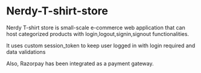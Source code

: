 # Nerdy-T-shirt-store

Nerdy T-shirt store is small-scale e-commerce web application that can host categorized products with login,logout,signin,signout functionalities.

It uses custom session_token to keep user logged in with login required and data validations

Also, Razorpay has been integrated as a payment gateway.
